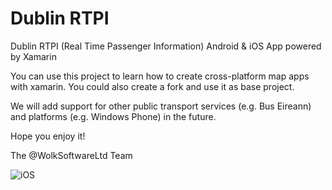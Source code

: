 Dublin RTPI
===========

Dublin RTPI (Real Time Passenger Information) Android &amp; iOS App powered by Xamarin

You can use this project to learn how to create cross-platform map apps with xamarin. You could also create a fork and use it as base project.

We will add support for other public transport services (e.g. Bus Eireann) and platforms (e.g. Windows Phone) in the future.

Hope you enjoy it!

The @WolkSoftwareLtd Team

![iOS](http://i.imgur.com/CBCfRX4.jpg)
